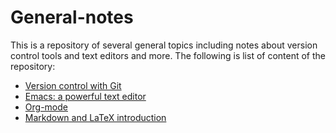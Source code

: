 # General-notes

This is a repository of several general topics including notes about version control tools and text editors and more. The following is list of content of the repository:

- [Version control with Git](/git.md)
- [Emacs: a powerful text editor](/emacs.md)
- [Org-mode](/org-mode.org)
- [Markdown and LaTeX introduction](/markdown-intro.md)
